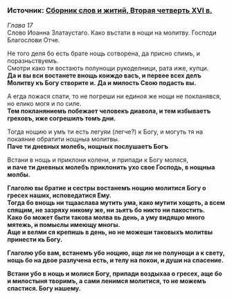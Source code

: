 ### Источник: [Сборник слов и житий, Вторая четверть XVI в.][sbornik_slov_i_zhitiy_a_sia_kniga_otecheskaa_prepodobnyh_otec_velikih_pustynnozhitel]

*Глава 17*  
Слово Иоанна Златаустаго. Како въстати в нощи на молитву. Господи Благослови Отче.

Не того деля бо есть брате нощь сотворена, да присно спимъ, и поразньствуемъ.  
Смотри како ти востають полунощи рукоделници, рата иже, купци.  
**Да и вы вси востанете внощь коиждо васъ, и первее всех делъ Молитву къ Богу створите и.**
**Да и милость Свою подасть вы.**

А егда ложася спати, то не погреши ни единоя же нощи не покланявся, но елико могя и по силе.  
**Тем покланяниемъ побежает человекъ диавола, и тем избываетъ греховъ, иже согрешилъ томъ дни.**

Тогда нощию и умъ ти есть легуяи (легче?) к Богу, и могуть тя на покаяние обратити нощныа молитвы.   
**Паче ти дневных молебъ, нощных послушаетъ Богъ**

Встани в нощь и приклони колени, и припади к Богу моляся,  
**и паче ти дневных молебъ приклонить ухо свое Господь, в нощныа молбы.**

**Глаголю вы братие и сестры востанемъ нощию молитися Богу о гресех наших, исповедатися Ему.**  
**Тогда бо внощь ни тщааслава мутить ума, како мутити хощеть, а всем спящим, не зазряху никому же, ни зьятъ бо никто ни
пакостить.**  
**Како бо может быти такова молва вь день, а уму видящю много мятежь, и помыслы имеющу многы.**  
**Аще и велми ся крепишь в день, но не можеши таковыхъ молитвы принести кь Богу.**

**Глаголю убо вам, встанемъ убо нощию, аще ли не полунощи а к свету, нощь бо на двое разлучена есть, и телу на покои, и
души на спасение.**

**Встани убо в нощь и молися Богу, припади воздыхаа о гресех, аще бо и милостыня творимъ, а сами ленимся молитися, то
не можемъ спастися. Богу нашему.**


[sbornik_slov_i_zhitiy_a_sia_kniga_otecheskaa_prepodobnyh_otec_velikih_pustynnozhitel]: ../books/neb/from_rsl/sbornik_slov_i_zhitiy_a_sia_kniga_otecheskaa_prepodobnyh_otec_velikih_pustynnozhitel.md